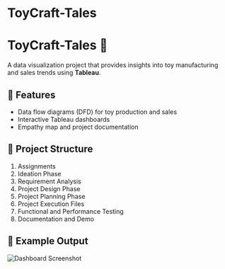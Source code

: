 # ToyCraft-Tales
# ToyCraft-Tales 🎲

A data visualization project that provides insights into toy manufacturing and sales trends using **Tableau**.  

## 📌 Features
- Data flow diagrams (DFD) for toy production and sales  
- Interactive Tableau dashboards  
- Empathy map and project documentation  

## 📂 Project Structure
1. Assignments  
2. Ideation Phase  
3. Requirement Analysis  
4. Project Design Phase  
5. Project Planning Phase  
6. Project Execution Files  
7. Functional and Performance Testing  
8. Documentation and Demo  

## 🚀 Example Output
![Dashboard Screenshot](link-to-your-screenshot.png)
